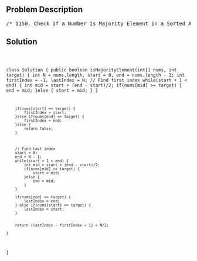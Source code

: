 <!--
<style>
  body { font-family: Arial, sans-serif; }
  .container { max-width: 100%; margin: 0 auto; padding: 10px; }
  .comment-block { max-width: 30%; background-color: #f9f9f9; padding: 10px; border-left: 5px solid #ccc; overflow-wrap: break-word; white-space: pre-wrap; }
  .code-block { background-color: #f4f4f4; padding: 10px; border: 1px solid #ddd; overflow-wrap: break-word; white-space: pre-wrap; }
</style>
-->

<div class='container'>
<h2>Problem Description</h2>
<div class='comment-block'>
<pre>
/* 1150. Check If a Number Is Majority Element in a Sorted Arrayhttps://leetcode.com/problems/check-if-a-number-is-majority-element-in-a-sorted-array/Given an integer array nums sorted in non-decreasing order and an integer target,return true if target is a majority element, or false otherwise.A majority element in an array nums is an element that appears more than nums.length / 2 times inthe array.Example 1:Input: nums = [2,4,5,5,5,5,5,6,6], target = 5Output: trueExplanation: The value 5 appears 5 times and the length of the array is 9.Thus, 5 is a majority element because 5 > 9/2 is true.Example 2:Input: nums = [10,100,101,101], target = 101Output: falseExplanation: The value 101 appears 2 times and the length of the array is 4.Thus, 101 is not a majority element because 2 > 4/2 is false.*/</pre>
</div>

<h2>Solution</h2>
<div class='code-block'>
<pre><code class='language-java'>

class Solution {
    public boolean isMajorityElement(int[] nums, int target) {
        int N = nums.length, start = 0, end = nums.length - 1;
        int firstIndex = -1, lastIndex = N;
        // Find first index
        while(start + 1 < end) {
            int mid = start + (end - start)/2;
            if(nums[mid] >= target) {
                end = mid;
            }else {
                start = mid;
            }
        }
        
        if(nums[start] == target) {
            firstIndex = start;
        }else if(nums[end] == target) {
            firstIndex = end;
        }else {
            return false;
        }
        
        
        
        // Find last index
        start = 0;
        end = N - 1;
        while(start + 1 < end) {
            int mid = start + (end - start)/2;
            if(nums[mid] <= target) {
                start = mid;
            }else {
                end = mid;
            }
        }
        
        if(nums[end] == target) {
            lastIndex = end;
        } else if(nums[start] == target) {
            lastIndex = start;
        }        
        
        
        return (lastIndex - firstIndex + 1) > N/2;
        
    }
}</code></pre>
</div>
</div>
